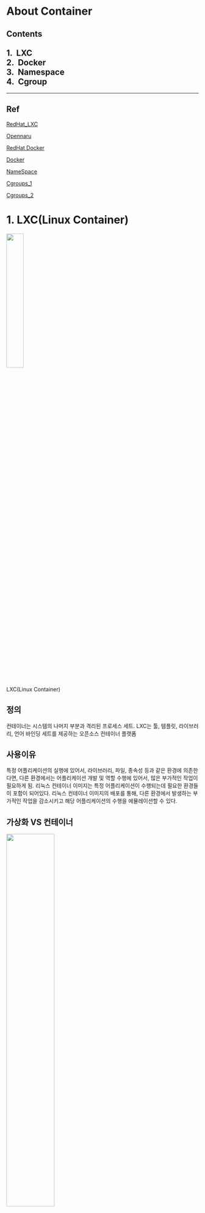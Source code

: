  About Container
===========================
Contents<br><br>
 1.&nbsp;&nbsp;LXC<br>
 2.&nbsp;&nbsp;Docker<br>
 3.&nbsp;&nbsp;Namespace<br>
 4.&nbsp;&nbsp;Cgroup<br>
----------------------------------
<hr>

## Ref
[RedHat_LXC](https://www.redhat.com/ko/topics/containers/whats-a-linux-container)

[Opennaru](http://www.opennaru.com/openshift/container/what-is-the-difference-between-docker-lxd-and-lxc/)

[RedHat Docker](https://www.redhat.com/ko/topics/containers/what-is-docker)

[Docker](https://tech.ssut.me/what-even-is-a-container/)

[NameSpace](https://galid1.tistory.com/442)

[Cgroups_1](https://selfish-developer.com/entry/Cgroup-Control-Group)

[Cgroups_2](https://sonseungha.tistory.com/535)
# 1. LXC(Linux Container)
<img src="https://www.redhat.com/cms/managed-files/what-is-a-container.png" width="30%"></img>
 
LXC(Linux Container)
## 정의
컨테이너는 시스템의 나머지 부분과 격리된 프로세스 세트. LXC는 툴, 템플릿, 라이브러리, 언어 바인딩 세트를 제공하는 오픈소스 컨테이너 플랫폼 
## 사용이유
특정 어플리케이션의 실행에 있어서, 라이브러리, 파일, 종속성 등과 같은 환경에 의존한다면, 
다른 환경에서는 어플리케이션 개발 및 역할 수행에 있어서, 많은 부가적인 작업이 필요하게 됨. 
리눅스 컨테이너 이미지는 특정 어플리케이션이 수행되는데 필요한 환경들이 포함이 되어있다.
리눅스 컨테이너 이미지의 배포를 통해, 다른 환경에서 발생하는 부가적인 작업을 감소시키고 
해당 어플리케이션의 수행을 에뮬레이션할 수 있다.

## 가상화 VS 컨테이너
<img src="https://www.redhat.com/cms/managed-files/virtualization-vs-containers.png" width="50%" style="vertical-align:middle;margin:auto;"> </img>

가상화 VS 컨테이너
#### 가상화 : 단일 하드웨어 시스템에서 여러운영체제를 동시에 수행하는 것
가상화는 하이퍼바이저를 사용하여 하드웨어를 에뮬레이션 하고, 이를 통해 여러 운영체제를 동시에 실행--> OS의 기능이 중복되어, 경량화가 컨테이너 만큼 불가능.
#### 컨테이너 : 동일한 웅영체제 커널을 공유.시스템의 나머지 부분으로 부터 애플리케이션 프로세스 세트를 격리
컨테이너 환경에서는 모든 컨테이너 전체가 하나의 운영체제를 공유하므로, 어플리케이션과 서비스를 가볍게 유지가능하며, 빠른속도로 동시 실행 가능

## 구현 방식
리눅스 컨테이너는 단일 컨트롤 호스트 상에서 려러개의 고립된 리눅스 시스템(컨테이너)들을 실행하기 위한 운영 시스템 레벨 가상화 방법이다.
리눅스 커널은 cgroups를 사용하여 자원할당을 수행하며, cgroups는 또한 어플리케이션 입장에서 운영환경을 고립시키기위해, namespace isolation 기법을 활용함.
즉 LXC는 cgroups와 namespace를 결합하여 어플리케이션의 고립된 환경을 제공함. Docker에서도 컨테이너 드라이버로, LXC를 사용하였으나, 현재는 자체 컨테이너를 사용중 
### 컨테이너별 분할되는 자원
1. 프로세스 테이블 : 컨테이너마다 별도의 프로세스 테이블을 관리. 다른 컨테이너에서 보이지 않게 관리
2. 파일 시스템 : 컨테이너마다 특정 디렉토리를 루트 파일 시스템으로 보이게 함.
3. 네트워크 : 네임스페이스를 이용하여, 컨테이너 별로 네트워크 설정을 구성
4. 하드웨어 자원(CPU, block device, memory etc) : Cgroup 기능을 이용하여, 컨테이너에서 사용할 수 있는 범위를 제한




# 2. Docker
<img src="https://tech.ssut.me/content/images/2017/08/docker.png" width="50%" style="vertical-align:middle;margin:auto;">


## 정의
Docker는 Linux 컨테이너를 만들고 사용할 수 있도록 하는 컨테이너화 기술이다.

## 사용이유
Docker를 사용하면 컨테이너를 매우 가벼운 모듈식 가상 머신처럼 다룰 수 있다. 
컨테이너를 유연하게 사용가능하며, 어플리케이션을 클라우드에 최적화하도록 지원한다.

## 가상화 VS 컨테이너
<img src="https://www.redhat.com/cms/managed-files/traditional-linux-containers-vs-docker_0.png" width="50%" style="vertical-align:middle;margin:auto;"> </img>

LXC VS Docker
#### LXC :멀티플 프로세스를 관리할 수 있는 초기화 시스템을 사용합니다. 즉, 전체 애플리케이션을 하나로 실행 

#### Docker : 애플리케이션이 개별 프로세스로 세분화되도록 하며 이를 수행할 수 있는 툴을 제공


## 구현 방식
Docker 기술은 Linux kernel과 함께 Cgroups 및 Namespace와 같은 커널의 기능을 사용함. 이를 통해, 프로세스를 분리함으로써, 격리된 환경에서 실행 될 수 있도록 한다.

# 3. Namespace

## 정의
하나의 시스템에서 프로세스를 격리시킬 수 있는 가상화 기술 (각 별개의 독립된 공간을 사용하는 것처럼 격리된 환경을 제공하는 경량 프로세스 가상화 기술)<br>
한 덩어리의 데이터에 이름을 붙혀 충돌 가능성을 줄이고, 쉽게 참조할 수 있는 개념<br>
Linux Kernel Namespace는 6개의 Linux Object에 이름을 붙임으로써, 독립된 프로세스의 환경을 구축할 수 있다.

## 사용이유
Docker를 사용하면 컨테이너를 매우 가벼운 모듈식 가상 머신처럼 다룰 수 있다. 
컨테이너를 유연하게 사용가능하며, 어플리케이션을 클라우드에 최적화하도록 지원한다.

## Type of Namespace
### 1. PID namespace
프로세스에 할당된 고유한 ID를 말하며, 이를 통해 프로세스를 격리할 수 있다.<br>
namespace가 다른 프로세스끼리는 서로 접근 할 수 없다.
### 2. Network namespace
네트워크 디바이스, IP 주소, Port 번호, 라우팅 테이블, 필터링테이블 등의 네트워크 리소스를 namespace마다 격리시켜 <br>
독립적으로 가질 수 있다. 이 기능을 이용하면 OS상에서 이미 사용중인 Network Port가 있더라도, 컨테이너 안에서 동일한 Port를 사용할 수 있다.
### 3. UID namespace
-UID : 라눅스에서 사용자를 식별하는데 사용하는 유저 아이디.<br>
-GID : 리눅스에서 사용자그룹을 식별하는데 사용하는 사용자 그룹 아이디.<br>
namespace별로 독립적으로 UID GID를 가지게 할 수 있다. 컨테이너 namespace가 host os 상에서 서로 다른 UID, GID를 가질 수 있다.
### 4. Mount namespace
-Mount : 컴퓨터에 연결된 기기나 기억장치를 OS에 인식시켜 사용가능한 상태로 만드는 것 <br>
 host os와 컨테이너 namespace가 서로 다른 격리된 파일시스템 트리를 가질 수 있도록 한다.
### 5. UTS namespace
namespace별로 호스트명이나 도메인 명을 독자적으로 가질 수 있다.
### 6. IPC namespace
Inter Process Communication(IPC) 오브젝트를 namespace 별로 독립적으로 할당할 수 있다.

# 4. Cgroup(Control Group)

## 정의
Cgroup은 CPU, Network, Memory 등 하드웨어 자원을 그룹별로 관리 할 수 있는 리눅스의 모듈이다.
## 사용이유
성능면에서 자원 경합을 줄이고, 예측성 높은 SLA(Service Level Agreement)를 만족할 수 있다.
계층관리를 통하여, Tasks들에 자원을 할당할 수 있다.
## 구현방식
cgroup의 실체는 파일시스템이다. 직접 cgroup을 마운트하여, 수행중인 프로세스 그룹에 대하여, 하드웨어 자원을 조절할 수 있다.

## Type of Cgroup
### 1. Memory
-memory : cgroup 작업에 사용되는 메모리(프로세스, 커널, swap)를 제한하고 리포팅을 제공하는 서브시스템
### 2. CPU 
-cpu :cgroups는 시스템이 busy 상태일 때 CPU 공유를 최소화 즉 사용량을 제한<br>
-cpuacct: 프로세스 그룹 별 CPU 자원 사용에 대한 분석 통계를 생성 및 제공<br>
-cpuset	:개별 CPU 및 메모리 노드를 cgroup에 바인딩 하기 위해 사용하는 서브시스템
### 3. Network 
-net_cls : 특정 cgroup 작업에서 발생하는 패킷을 식별하기 위한 태그(classid)를 지정 가능 이 태그는 방화벽 규칙으로 사용 가능 <br>
-net_prio : cgroup 작업에서 생성되는 네트워크 트래픽의 우선순위를 선정
### 4. Device
-devices: cgroup의 작업 단위로 device에 대한 접근을 허용하거나 제한합니다. whitelist와 blacklist로 명시되어 있습니다.
### 5. I/O 
-blkio :특정 block device에 대한 접근을 제한하거나 제어하기 위한 서브시스템. block device에 대한 IO 접근 제한을 설정 가능

